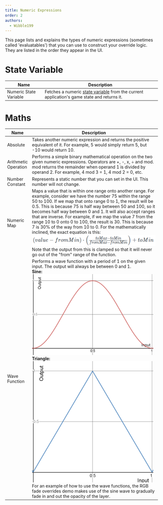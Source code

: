 ```yaml
---
title: Numeric Expressions
order: 2
authors:
  - Wibble199
---
```


This page lists and explains the types of numeric expressions (sometimes called 'evaluatables') that you can use to construct your override logic. They are listed in the order they appear in the UI.

# State Variable

|Name|Description|
|-|-|
|Numeric State Variable|Fetches a numeric [state variable](../advanced-topics/state-variables) from the current application's game state and returns it.|

# Maths
<table>
  <thead>
    <tr>
      <th>Name</th>
      <th>Description</th>
    </tr>
  </thead>
  <tbody>
    <tr>
      <td>Absolute</td>
      <td>Takes another numeric expression and returns the positive equivalent of it. For example, 5 would simply return 5, but -10 would return 10.</td>
    </tr>
    <tr>
      <td>Arithmetic Operation</td>
      <td>Performs a simple binary mathematical operation on the two given numeric expressions. Operators are +, -, x, ÷ and mod. mod returns the remainder when operand 1 is divided by operand 2. For example, 4 mod 3 = 1, 4 mod 2 = 0, etc.</td>
    </tr>
    <tr>
      <td>Number Constant</td>
      <td>Represents a static number that you can set in the UI. This number will not change.</td>
    </tr>
    <tr>
      <td>Numeric Map</td>
      <td>Maps a value that is within one range onto another range. For example, consider we have the number 75 within the range 50 to 100. If we map that onto range 0 to 1, the result will be 0.5. This is because 75 is half way between 50 and 100, so it becomes half way between 0 and 1. It will also accept ranges that are inverse. For example, if we map the value 7 from the range 10 to 0 onto 0 to 100, the result is 30. This is because 7 is 30% of the way from 10 to 0.
      For the mathematically inclined, the exact equation is this: <img src="../../assets/img/evaluatable-number-map-equation.png">
      Note that the output from this is clamped so that it will never go out of the "from" range of the function.</td>
    </tr>
    <tr>
      <td>Wave Function</td>
      <td>Performs a wave function with a period of 1 on the given input. The output will always be between 0 and 1.<br/>
        <strong>Sine:</strong><img src="../../assets/img/evaluatable-number-waves-sine.png" style="max-width:400px">  
        <strong>Triangle:</strong><img src="../../assets/img/evaluatable-number-waves-triangle.png" style="max-width:400px">
        For an example of how to use the wave functions, the RGB fade overrides demo makes use of the sine wave to gradually fade in and out the opacity of the layer.
      </td>
    </tr>
  </tbody>
</table>